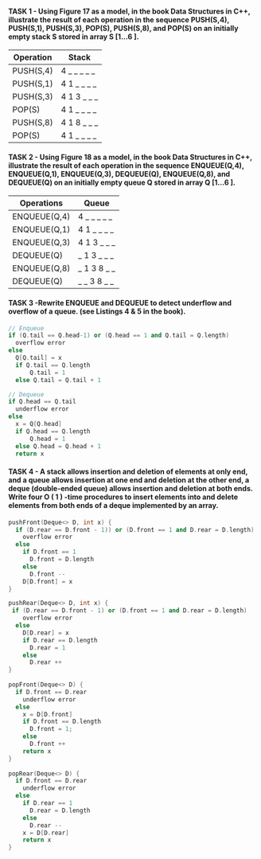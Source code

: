

#### TASK 1 - Using Figure 17 as a model, in the book Data Structures in C++, illustrate the result of each operation in the sequence PUSH(S,4), PUSH(S,1), PUSH(S,3), POP(S), PUSH(S,8), and POP(S) on an initially empty stack S stored in array S [1...6 ].
| Operation | Stack       |
|-----------|-------------|
| PUSH(S,4) | 4 _ _ _ _ _ |
| PUSH(S,1) | 4 1 _ _ _ _ |
| PUSH(S,3) | 4 1 3 _ _ _ |
| POP(S)    | 4 1 _ _ _ _ |
| PUSH(S,8) | 4 1 8 _ _ _ |
| POP(S)    | 4 1 _ _ _ _ |


#### TASK 2 - Using Figure 18 as a model, in the book Data Structures in C++, illustrate the result of each operation in the sequence ENQUEUE(Q,4), ENQUEUE(Q,1), ENQUEUE(Q,3), DEQUEUE(Q), ENQUEUE(Q,8), and DEQUEUE(Q) on an initially empty queue Q stored in array Q [1...6 ].
| Operations   | Queue       |
|--------------|-------------|
| ENQUEUE(Q,4) | 4 _ _ _ _ _ |
| ENQUEUE(Q,1) | 4 1 _ _ _ _ |
| ENQUEUE(Q,3) | 4 1 3 _ _ _ |
| DEQUEUE(Q)   | _ 1 3 _ _ _ |
| ENQUEUE(Q,8) | _ 1 3 8 _ _ |
| DEQUEUE(Q)   | _ _ 3 8 _ _ |

#### TASK 3 -Rewrite ENQUEUE and DEQUEUE to detect underflow and overflow of a queue. (see Listings 4 & 5 in the book). 
``` cpp
// Enqueue
if (Q.tail == Q.head-1) or (Q.head == 1 and Q.tail = Q.length)
  overflow error
else
  Q[Q.tail] = x
  if Q.tail == Q.length
      Q.tail = 1
  else Q.tail = Q.tail + 1
```
```cpp
// Dequeue
if Q.head == Q.tail
  underflow error
else
  x = Q[Q.head]
  if Q.head == Q.length
      Q.head = 1
  else Q.head = Q.head + 1
  return x
```
#### TASK 4 - A stack allows insertion and deletion of elements at only end, and a queue allows insertion at one end and deletion at the other end, a deque (double-ended queue) allows insertion and deletion at both ends. Write four O ( 1 ) -time procedures to insert elements into and delete elements from both ends of a deque implemented by an array.
```cpp
pushFront(Deque<> D, int x) {
  if (D.rear == D.front - 1)) or (D.front == 1 and D.rear = D.length)
    overflow error
  else
    if D.front == 1
      D.front = D.length
    else
      D.front --
    D[D.front] = x
}

pushRear(Deque<> D, int x) {
 if (D.rear == D.front - 1) or (D.front == 1 and D.rear = D.length)
    overflow error
  else
    D[D.rear] = x
    if D.rear == D.length
      D.rear = 1
    else
      D.rear ++
}
 
popFront(Deque<> D) {
  if D.front == D.rear
    underflow error
  else
    x = D[D.front]
    if D.front == D.length
      D.front = 1;
    else
      D.front ++
    return x
}
  
popRear(Deque<> D) {
  if D.front == D.rear
    underflow error
  else
    if D.rear == 1
      D.rear = D.length
    else
      D.rear --
    x = D[D.rear]
    return x
}
```
